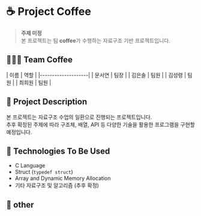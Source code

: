 # ☕ Project Coffee

> **주제 미정**  
> 본 프로젝트는 팀 **coffee**가 수행하는 자료구조 기반 프로젝트입니다.

## 🧑‍🤝‍🧑 Team Coffee

| 이름     | 역할     |
|--------------------|
| 문서연   | 팀장     |
| 김은솔   | 팀원     |
| 김성령   | 팀원     |
| 최희원   | 팀원     |

## 📌 Project Description

본 프로젝트는 자료구조 수업의 일환으로 진행되는 프로젝트입니다.  
추후 확정된 주제에 따라 구조체, 배열, API 등 다양한 기술을 활용한 프로그램을 구현할 예정입니다.

## 🔧 Technologies To Be Used

- C Language
- Struct (`typedef struct`)
- Array and Dynamic Memory Allocation
- 기타 자료구조 및 알고리즘 (추후 확정)

## 🚀 other
